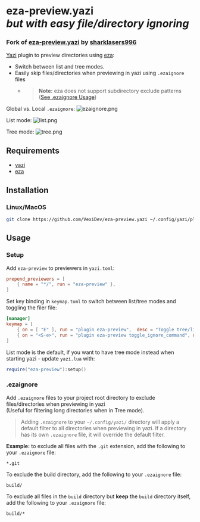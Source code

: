 # eza-preview.yazi <br>_but with easy file/directory ignoring_
### Fork of [eza-preview.yazi](https://github.com/sharklasers996/eza-preview.yazi) by [sharklasers996](https://github.com/sharklasers996)

[Yazi](https://github.com/sxyazi/yazi) plugin to preview directories using [eza](https://github.com/eza-community/eza):
- Switch between list and tree modes. 
- Easily skip files/directories when previewing in yazi using `.ezaignore` files
	- > __Note:__ eza does not support subdirectory exclude patterns ([See .ezaignore Usage](#ezaignore))


Global vs. Local `.ezaignore`:
![ezaignore.png](ezaignore_showcase.png)

List mode:
![list.png](list.png)

Tree mode:
![tree.png](tree.png)




## Requirements

- [yazi](https://github.com/sxyazi/yazi)
- [eza](https://github.com/eza-community/eza)

## Installation

### Linux/MacOS

```sh
git clone https://github.com/VexiDev/eza-preview.yazi ~/.config/yazi/plugins/eza-preview.yazi
```

## Usage

### Setup
Add `eza-preview` to previewers in `yazi.toml`:

```toml
prepend_previewers = [
	{ name = "*/", run = "eza-preview" },
]
```

Set key binding in `keymap.toml` to switch between list/tree modes and toggling the filer file:

```toml
[manager]
keymap = [
	{ on = [ "E" ], run = "plugin eza-preview",  desc = "Toggle tree/list dir preview" },
	{ on = "<S-e>", run = "plugin eza-preview toggle_ignore_command", desc = "Toggle .ezaignore filters" },
]
```

List mode is the default, if you want to have tree mode instead when starting yazi - update `yazi.lua` with:

```lua
require("eza-preview"):setup()
```

### .ezaignore
Add `.ezaignore` files to your project root directory to exclude files/directories when previewing in yazi <br>(Useful for filtering long directories when  in Tree mode).

> Adding `.ezaignore` to your `~/.config/yazi/` directory will apply a default filter to all directories when previewing in yazi. If a directory has its own `.ezaignore` file, it will override the default filter.

__Example:__ to exclude all files with the `.git` extension, add the following to your `.ezaignore` file:

```
*.git
```

To exclude the build directory, add the following to your `.ezaignore` file:
```
build/
```

To exclude all files in the `build` directory but __keep__ the `build` directory itself, add the following to your `.ezaignore` file:

```
build/*
